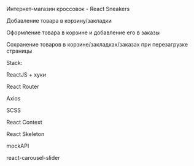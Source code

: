 Интернет-магазин кроссовок - React Sneakers

Добавление товара в корзину/закладки

Оформление товара в корзине и добавление его в заказы 

Сохранение товаров в корзине/закладках/заказах при перезагрузке страницы


Stack:

ReactJS + хуки 

React Router

Axios

SCSS

React Context

React Skeleton

mockAPI

react-carousel-slider

